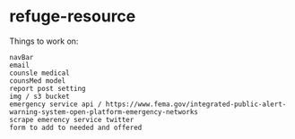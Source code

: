 # refuge-resource


Things to work on:

    navBar
    email
    counsle medical
    counsMed model
    report post setting
    img / s3 bucket
    emergency service api / https://www.fema.gov/integrated-public-alert-warning-system-open-platform-emergency-networks
    scrape emerency service twitter
    form to add to needed and offered
    